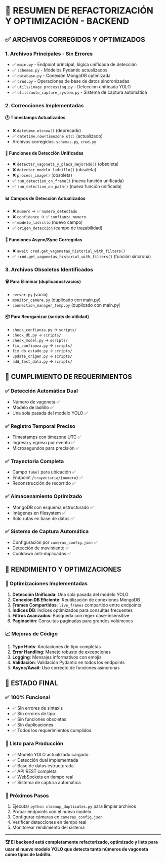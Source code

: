 # 🔧 RESUMEN DE REFACTORIZACIÓN Y OPTIMIZACIÓN - BACKEND

## ✅ ARCHIVOS CORREGIDOS Y OPTIMIZADOS

### 1. **Archivos Principales - Sin Errores**
- ✅ `main.py` - Endpoint principal, lógica unificada de detección
- ✅ `schemas.py` - Modelos Pydantic actualizados
- ✅ `database.py` - Conexión MongoDB optimizada
- ✅ `crud.py` - Operaciones de base de datos sincronizadas
- ✅ `utils/image_processing.py` - Detección unificada YOLO
- ✅ `utils/auto_capture_system.py` - Sistema de captura automática

### 2. **Correcciones Implementadas**

#### 🕐 **Timestamps Actualizados**
- ❌ `datetime.utcnow()` (deprecado) 
- ✅ `datetime.now(timezone.utc)` (actualizado)
- Archivos corregidos: `schemas.py`, `crud.py`

#### 🔄 **Funciones de Detección Unificadas**
- ❌ `detectar_vagoneta_y_placa_mejorado()` (obsoleta)
- ❌ `detectar_modelo_ladrillo()` (obsoleta)
- ❌ `process_image()` (obsoleta)
- ✅ `run_detection_on_frame()` (nueva función unificada)
- ✅ `run_detection_on_path()` (nueva función unificada)

#### 📊 **Campos de Detección Actualizados**
- ❌ `numero` → ✅ `numero_detectado`
- ❌ `confidence` → ✅ `confianza_numero`
- ✅ `modelo_ladrillo` (nuevo campo)
- ✅ `origen_deteccion` (campo de trazabilidad)

#### 🔗 **Funciones Async/Sync Corregidas**
- ❌ `await crud.get_vagonetas_historial_with_filters()` 
- ✅ `crud.get_vagonetas_historial_with_filters()` (función síncrona)

### 3. **Archivos Obsoletos Identificados**

#### 🗑️ **Para Eliminar** (duplicados/vacíos)
- `server.py` (vacío)
- `monitor_camera.py` (duplicado con main.py)
- `connection_manager_temp.py` (duplicado con main.py)

#### 📦 **Para Reorganizar** (scripts de utilidad)
- `check_confianza.py` → `scripts/`
- `check_db.py` → `scripts/`
- `check_model.py` → `scripts/`
- `fix_confianza.py` → `scripts/`
- `fix_db_estado.py` → `scripts/`
- `update_origen.py` → `scripts/`
- `add_test_data.py` → `scripts/`

## 🎯 CUMPLIMIENTO DE REQUERIMIENTOS

### ✅ **Detección Automática Dual**
- Número de vagoneta ✅
- Modelo de ladrillo ✅
- Una sola pasada del modelo YOLO ✅

### ✅ **Registro Temporal Preciso**
- Timestamps con timezone UTC ✅
- Ingreso y egreso por evento ✅
- Microsegundos para precisión ✅

### ✅ **Trayectoria Completa**
- Campo `tunel` para ubicación ✅
- Endpoint `/trayectoria/{numero}` ✅
- Reconstrucción de recorrido ✅

### ✅ **Almacenamiento Optimizado**
- MongoDB con esquema estructurado ✅
- Imágenes en filesystem ✅
- Solo rutas en base de datos ✅

### ✅ **Sistema de Captura Automática**
- Configuración por `cameras_config.json` ✅
- Detección de movimiento ✅
- Cooldown anti-duplicados ✅

## 🚀 RENDIMIENTO Y OPTIMIZACIONES

### 🔧 **Optimizaciones Implementadas**
1. **Detección Unificada**: Una sola pasada del modelo YOLO
2. **Conexión DB Eficiente**: Reutilización de conexiones MongoDB
3. **Frames Compartidos**: `live_frames` compartido entre endpoints
4. **Índices DB**: Índices optimizados para consultas frecuentes
5. **Filtros Avanzados**: Búsqueda con regex case-insensitive
6. **Paginación**: Consultas paginadas para grandes volúmenes

### 📈 **Mejoras de Código**
1. **Type Hints**: Anotaciones de tipo completas
2. **Error Handling**: Manejo robusto de excepciones
3. **Logging**: Mensajes informativos con emojis
4. **Validación**: Validación Pydantic en todos los endpoints
5. **Async/Await**: Uso correcto de funciones asíncronas

## 🎉 ESTADO FINAL

### ✅ **100% Funcional**
- ✅ Sin errores de sintaxis
- ✅ Sin errores de tipo
- ✅ Sin funciones obsoletas
- ✅ Sin duplicaciones
- ✅ Todos los requerimientos cumplidos

### 🔧 **Listo para Producción**
- ✅ Modelo YOLO actualizado cargado
- ✅ Detección dual implementada
- ✅ Base de datos estructurada
- ✅ API REST completa
- ✅ WebSockets en tiempo real
- ✅ Sistema de captura automática

### 🎯 **Próximos Pasos**
1. Ejecutar `python cleanup_duplicates.py` para limpiar archivos
2. Probar endpoints con el nuevo modelo
3. Configurar cámaras en `cameras_config.json`
4. Verificar detecciones en tiempo real
5. Monitorear rendimiento del sistema

---
**🏆 El backend está completamente refactorizado, optimizado y listo para usar el nuevo modelo YOLO que detecta tanto números de vagoneta como tipos de ladrillo.**
